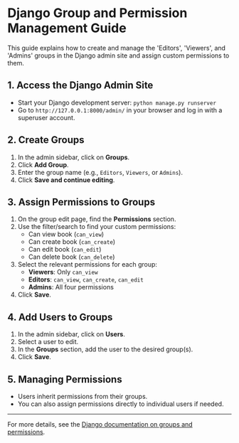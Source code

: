 # Django Group and Permission Management Guide

This guide explains how to create and manage the 'Editors', 'Viewers', and 'Admins' groups in the Django admin site and assign custom permissions to them.

## 1. Access the Django Admin Site
- Start your Django development server: `python manage.py runserver`
- Go to `http://127.0.0.1:8000/admin/` in your browser and log in with a superuser account.

## 2. Create Groups
1. In the admin sidebar, click on **Groups**.
2. Click **Add Group**.
3. Enter the group name (e.g., `Editors`, `Viewers`, or `Admins`).
4. Click **Save and continue editing**.

## 3. Assign Permissions to Groups
1. On the group edit page, find the **Permissions** section.
2. Use the filter/search to find your custom permissions:
   - Can view book (`can_view`)
   - Can create book (`can_create`)
   - Can edit book (`can_edit`)
   - Can delete book (`can_delete`)
3. Select the relevant permissions for each group:
   - **Viewers**: Only `can_view`
   - **Editors**: `can_view`, `can_create`, `can_edit`
   - **Admins**: All four permissions
4. Click **Save**.

## 4. Add Users to Groups
1. In the admin sidebar, click on **Users**.
2. Select a user to edit.
3. In the **Groups** section, add the user to the desired group(s).
4. Click **Save**.

## 5. Managing Permissions
- Users inherit permissions from their groups.
- You can also assign permissions directly to individual users if needed.

---

For more details, see the [Django documentation on groups and permissions](https://docs.djangoproject.com/en/stable/topics/auth/default/#groups).
